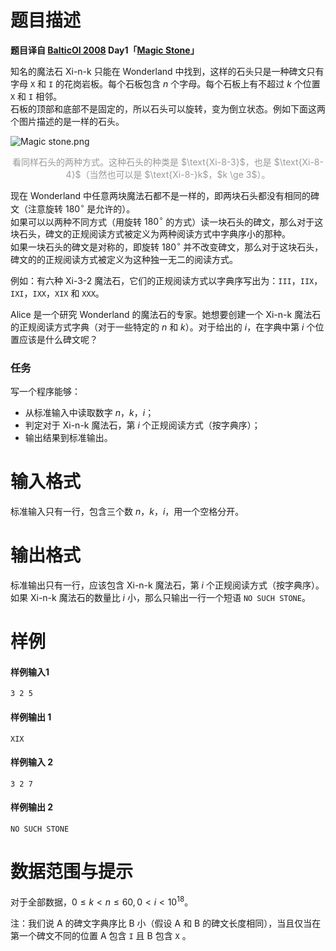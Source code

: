 
# 题目描述

 **题目译自 [BalticOI 2008](http://b08.oi.edu.pl/downloads/booklet.pdf) Day1「[Magic Stone](https://main.edu.pl/en/archive/boi/2008/mag)」**  

知名的魔法石 $\text{Xi-n-k}$ 只能在 Wonderland 中找到，这样的石头只是一种碑文只有字母 `X` 和 `I` 的花岗岩板。每个石板包含 $n$ 个字母。每个石板上有不超过 $k$ 个位置 `X` 和 `I` 相邻。  
石板的顶部和底部不是固定的，所以石头可以旋转，变为倒立状态。例如下面这两个图片描述的是一样的石头。  

![Magic stone.png](source/loj/2369/img/aHR0cHM6Ly9pLmxvbGkubmV0LzIwMTgvMDIvMjAvNWE4YmEwYWQ3MzFmMi5wbmc=.png)

<div style='text-align: center; color: #999'>看同样石头的两种方式。这种石头的种类是 $\text{Xi-8-3}$，也是 $\text{Xi-8-4}$（当然也可以是 $\text{Xi-8-}k$，$k \ge 3$）。</div>  

现在 Wonderland 中任意两块魔法石都不是一样的，即两块石头都没有相同的碑文（注意旋转 $180^\circ$ 是允许的）。  
如果可以以两种不同方式（用旋转 $180^\circ$ 的方式）读一块石头的碑文，那么对于这块石头，碑文的正规阅读方式被定义为两种阅读方式中字典序小的那种。  
如果一块石头的碑文是对称的，即旋转 $180^\circ$ 并不改变碑文，那么对于这块石头，碑文的的正规阅读方式被定义为这种独一无二的阅读方式。  

例如：有六种 $\text{Xi-3-2}$ 魔法石，它们的正规阅读方式以字典序写出为：`III`，`IIX`，`IXI`，`IXX`，`XIX` 和 `XXX`。  

Alice 是一个研究 Wonderland 的魔法石的专家。她想要创建一个 $\text{Xi-n-k}$ 魔法石的正规阅读方式字典（对于一些特定的 $n$ 和 $k$）。对于给出的 $i$，在字典中第 $i$ 个位置应该是什么碑文呢？  

### 任务
写一个程序能够：  
+ 从标准输入中读取数字 $n$，$k$，$i$；  
+ 判定对于 $\text{Xi-n-k}$ 魔法石，第 $i$ 个正规阅读方式（按字典序）；  
+ 输出结果到标准输出。  

# 输入格式

标准输入只有一行，包含三个数 $n$，$k$，$i$，用一个空格分开。

# 输出格式

标准输出只有一行，应该包含 $\text{Xi-n-k}$ 魔法石，第 $i$ 个正规阅读方式（按字典序）。  
如果 $\text{Xi-n-k}$ 魔法石的数量比 $i$ 小，那么只输出一行一个短语 `NO SUCH STONE`。  

# 样例

#### 样例输入1  
```plain
3 2 5
```

#### 样例输出 1  
```plain
XIX
```

#### 样例输入 2  
```plain
3 2 7
```

#### 样例输出 2  
```plain
NO SUCH STONE
```

# 数据范围与提示

对于全部数据，$0\le k<n\le 60,0<i<10^{18}$。  

注：我们说 $\text{A}$ 的碑文字典序比 $\text{B}$ 小（假设 $\text{A}$ 和 $\text{B}$ 的碑文长度相同），当且仅当在第一个碑文不同的位置 $\text{A}$ 包含 `I` 且 $\text{B}$ 包含 `X` 。  

